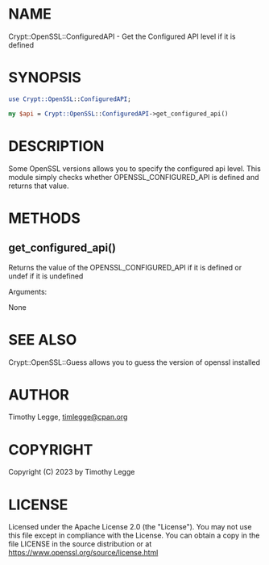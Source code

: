 # NAME

Crypt::OpenSSL::ConfiguredAPI - Get the Configured API level if it is defined

# SYNOPSIS

```perl
use Crypt::OpenSSL::ConfiguredAPI;

my $api = Crypt::OpenSSL::ConfiguredAPI->get_configured_api()
```

# DESCRIPTION

Some OpenSSL versions allows you to specify the configured api level.  This
module simply checks whether OPENSSL\_CONFIGURED\_API is defined and returns that
value.

# METHODS

## get\_configured\_api()

Returns the value of the OPENSSL\_CONFIGURED\_API if it is defined or undef if it is undefined

Arguments:

None

# SEE ALSO

Crypt::OpenSSL::Guess allows you to guess the version of openssl installed

# AUTHOR

Timothy Legge, <timlegge@cpan.org>

# COPYRIGHT

Copyright (C) 2023 by Timothy Legge

# LICENSE

Licensed under the Apache License 2.0 (the "License").  You may not use
this file except in compliance with the License.  You can obtain a copy
in the file LICENSE in the source distribution or at
https://www.openssl.org/source/license.html
